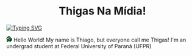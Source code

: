 <h1 align="center">Thigas Na Mídia!</h1>

<a href="https://git.io/typing-svg"><img src="https://readme-typing-svg.demolab.com?font=Fira+Code&pause=1000&color=00FF00&width=435&lines=Who+am+I%3F" alt="Typing SVG" /></a>

<img src="/amogusLista.png">    Hello World! My name is Thiago, but everyone call me Thigas! I'm an undergrad student at Federal University of Paraná (UFPR)
